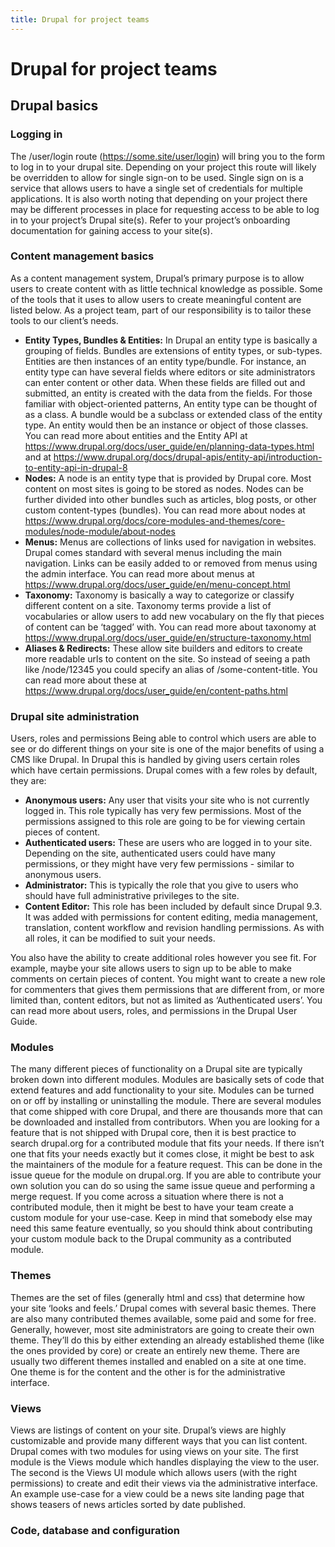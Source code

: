 ```yaml
---
title: Drupal for project teams
---
```


# Drupal for project teams

## Drupal basics

### Logging in
The /user/login route (https://some.site/user/login) will bring you to the form to log in to your drupal site. Depending on your project this route will likely be overridden to allow for single sign-on to be used. Single sign on is a service that allows users to have a single set of credentials for multiple applications. It is also worth noting that depending on your project there may be different processes in place for requesting access to be able to log in to your project’s Drupal site(s). Refer to your project’s onboarding documentation for gaining access to your site(s).

### Content management basics
As a content management system, Drupal’s primary purpose is to allow users to create content with as little technical knowledge as possible. Some of the tools that it uses to allow users to create meaningful content are listed below. As a project team, part of our responsibility is to tailor these tools to our client’s needs.

- **Entity Types, Bundles & Entities:** In Drupal an entity type is basically a grouping of fields. Bundles are extensions of entity types, or sub-types. Entities are then instances of an entity type/bundle. For instance, an entity type can have several fields where editors or site administrators can enter content or other data. When these fields are filled out and submitted, an entity is created with the data from the fields. For those familiar with object-oriented patterns, An entity type can be thought of as a class. A bundle would be a subclass or extended class of the entity type. An entity would then be an instance or object of those classes. You can read more about entities and the Entity API at https://www.drupal.org/docs/user_guide/en/planning-data-types.html and at https://www.drupal.org/docs/drupal-apis/entity-api/introduction-to-entity-api-in-drupal-8
- **Nodes:** A node is an entity type that is provided by Drupal core. Most content on most sites is going to be stored as nodes. Nodes can be further divided into other bundles such as articles, blog posts, or other custom content-types (bundles). You can read more about nodes at https://www.drupal.org/docs/core-modules-and-themes/core-modules/node-module/about-nodes
- **Menus:** Menus are collections of links used for navigation in websites. Drupal comes standard with several menus including the main navigation. Links can be easily added to or removed from menus using the admin interface. You can read more about menus at https://www.drupal.org/docs/user_guide/en/menu-concept.html
- **Taxonomy:** Taxonomy is basically a way to categorize or classify different content on a site. Taxonomy terms provide a list of vocabularies or allow users to add new vocabulary on the fly that pieces of content can be ‘tagged’ with. You can read more about taxonomy at https://www.drupal.org/docs/user_guide/en/structure-taxonomy.html
- **Aliases & Redirects:** These allow site builders and editors to create more readable urls to content on the site. So instead of seeing a path like /node/12345 you could specify an alias of /some-content-title. You can read more about these at https://www.drupal.org/docs/user_guide/en/content-paths.html

### Drupal site administration
Users, roles and permissions
Being able to control which users are able to see or do different things on your site is one of the major benefits of using a CMS like Drupal. In Drupal this is handled by giving users certain roles which have certain permissions. Drupal comes with a few roles by default, they are:

- **Anonymous users:** Any user that visits your site who is not currently logged in. This role typically has very few permissions. Most of the permissions assigned to this role are going to be for viewing certain pieces of content.
- **Authenticated users:** These are users who are logged in to your site. Depending on the site, authenticated users could have many permissions, or they might have very few permissions - similar to anonymous users.
- **Administrator:** This is typically the role that you give to users who should have full administrative privileges to the site.
- **Content Editor:** This role has been included by default since Drupal 9.3. It was added with permissions for content editing, media management, translation, content workflow and revision handling permissions. As with all roles, it can be modified to suit your needs.

You also have the ability to create additional roles however you see fit. For example, maybe your site allows users to sign up to be able to make comments on certain pieces of content. You might want to create a new role for commenters that gives them permissions that are different from, or more limited than, content editors, but not as limited as ‘Authenticated users’.
You can read more about users, roles, and permissions in the Drupal User Guide.

### Modules
The many different pieces of functionality on a Drupal site are typically broken down into different modules. Modules are basically sets of code that extend features and add functionality to your site. Modules can be turned on or off by installing or uninstalling the module. 
There are several modules that come shipped with core Drupal, and there are thousands more that can be downloaded and installed from contributors.
When you are looking for a feature that is not shipped with Drupal core, then it is best practice to search drupal.org for a contributed module that fits your needs. If there isn’t one that fits your needs exactly but it comes close, it might be best to ask the maintainers of the module for a feature request. This can be done in the issue queue for the module on drupal.org. If you are able to contribute your own solution you can do so using the same issue queue and performing a merge request.
If you come across a situation where there is not a contributed module, then it might be best to have your team create a custom module for your use-case. Keep in mind that somebody else may need this same feature eventually, so you should think about contributing your custom module back to the Drupal community as a contributed module.

### Themes
Themes are the set of files (generally html and css) that determine how your site ‘looks and feels.’ Drupal comes with several basic themes. There are also many contributed themes available, some paid and some for free. Generally, however, most site administrators are going to create their own theme. They’ll do this by either extending an already established theme (like the ones provided by core) or create an entirely new theme. 
There are usually two different themes installed and enabled on a site at one time. One theme is for the content and the other is for the administrative interface.

### Views
Views are listings of content on your site. Drupal’s views are highly customizable and provide many different ways that you can list content. Drupal comes with two modules for using views on your site. The first module is the Views module which handles displaying the view to the user. The second is the Views UI module which allows users (with the right permissions) to create and edit their views via the administrative interface. An example use-case for a view could be a news site landing page that shows teasers of news articles sorted by date published.

### Code, database and configuration
